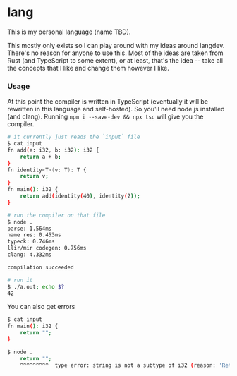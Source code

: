 # lang

This is my personal language (name TBD).

This mostly only exists so I can play around with my ideas around langdev.
There's no reason for anyone to use this.
Most of the ideas are taken from Rust (and TypeScript to some extent), or at least, that's the idea -- take all the concepts that I like and change them however I like.

### Usage
At this point the compiler is written in TypeScript (eventually it will be rewritten in this language and self-hosted).
So you'll need node.js installed (and clang).
Running `npm i --save-dev && npx tsc` will give you the compiler.

```sh
# it currently just reads the `input` file
$ cat input
fn add(a: i32, b: i32): i32 {
    return a + b;
}
fn identity<T>(v: T): T {
    return v;
}
fn main(): i32 {
    return add(identity(40), identity(2));
}

# run the compiler on that file
$ node .
parse: 1.564ms
name res: 0.453ms
typeck: 0.746ms
llir/mir codegen: 0.756ms
clang: 4.332ms

compilation succeeded

# run it
$ ./a.out; echo $?
42
```

You can also get errors
```sh
$ cat input
fn main(): i32 {
    return "";
}

$ node .
    return "";
    ^^^^^^^^^  type error: string is not a subtype of i32 (reason: 'Return')
```
